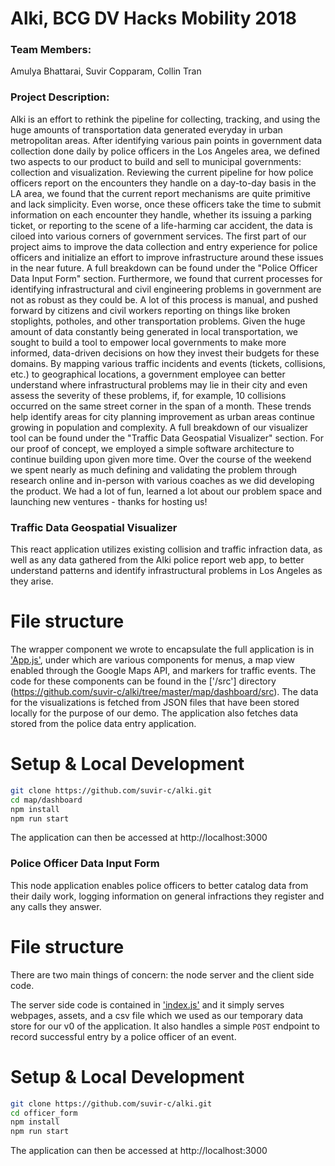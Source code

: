 Alki, BCG DV Hacks Mobility 2018
===

### Team Members:
Amulya Bhattarai, Suvir Copparam, Collin Tran

### Project Description:
Alki is an effort to rethink the pipeline for collecting, tracking, and using the huge amounts of transportation data generated everyday in urban metropolitan areas. After identifying various pain points in government data collection done daily by police officers in the Los Angeles area, we defined two aspects to our product to build and sell to municipal governments: collection and visualization.
Reviewing the current pipeline for how police officers report on the encounters they handle on a day-to-day basis in the LA area, we found that the current report mechanisms are quite primitive and lack simplicity. Even worse, once these officers take the time to submit information on each encounter they handle, whether its issuing a parking ticket, or reporting to the scene of a life-harming car accident, the data is ciloed into various corners of government services. The first part of our project aims to improve the data collection and entry experience for police officers and initialize an effort to improve infrastructure around these issues in the near future. A full breakdown can be found under the "Police Officer Data Input Form" section.
Furthermore, we found that current processes for identifying infrastructural and civil engineering problems in government are not as robust as they could be. A lot of this process is manual, and pushed forward by citizens and civil workers reporting on things like broken stoplights, potholes, and other transportation problems. Given the huge amount of data constantly being generated in local transportation, we sought to build a tool to empower local governments to make more informed, data-driven decisions on how they invest their budgets for these domains. By mapping various traffic incidents and events (tickets, collisions, etc.) to geographical locations, a government employee can better understand where infrastructural problems may lie in their city and even assess the severity of these problems, if, for example, 10 collisions occurred on the same street corner in the span of a month. These trends help identify areas for city planning improvement as urban areas continue growing in population and complexity. A full breakdown of our visualizer tool can be found under the "Traffic Data Geospatial Visualizer" section.
For our proof of concept, we employed a simple software architecture to continue building upon given more time. Over the course of the weekend we spent nearly as much defining and validating the problem through research online and in-person with various coaches as we did developing the product. We had a lot of fun, learned a lot about our problem space and launching new ventures - thanks for hosting us!

### Traffic Data Geospatial Visualizer

This react application utilizes existing collision and traffic infraction data, as well as any data gathered from the Alki police report web app, to better understand patterns and identify infrastructural problems in Los Angeles as they arise.

# File structure

The wrapper component we wrote to encapsulate the full application is in ['App.js'](https://github.com/suvir-c/alki/blob/master/map/dashboard/src/App.js), under which are various components for menus, a map view enabled through the Google Maps API, and markers for traffic events. The code for these components can be found in the ['/src'] directory (https://github.com/suvir-c/alki/tree/master/map/dashboard/src).
The data for the visualizations is fetched from JSON files that have been stored locally for the purpose of our demo. The application also fetches data stored from the police data entry application.

# Setup & Local Development

```bash
git clone https://github.com/suvir-c/alki.git
cd map/dashboard
npm install
npm run start
```

The application can then be accessed at http://localhost:3000

### Police Officer Data Input Form 

This node application enables police officers to better catalog data from their daily work, logging information on general infractions they register and any calls they answer.

# File structure

There are two main things of concern: the node server and the client side code.

The server side code is contained in ['index.js'](https://github.com/suvir-c/alki/blob/master/officer_form/index.js) and it simply serves webpages, assets, and a csv file which we used as our temporary data store for our v0 of the application. It also handles a simple `POST` endpoint to record successful entry by a police officer of an event.

# Setup & Local Development

```bash
git clone https://github.com/suvir-c/alki.git
cd officer_form
npm install
npm run start
```

The application can then be accessed at http://localhost:3000
